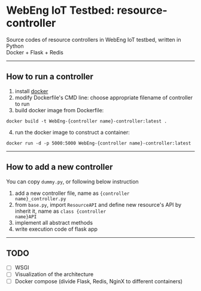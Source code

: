 # WebEng IoT Testbed: resource-controller

Source codes of resource controllers in WebEng IoT testbed, written in Python  
Docker + Flask + Redis

---
## How to run a controller

1. install [docker](https://www.docker.com/)
2. modify Dockerfile's CMD line: choose appropriate filename of controller to run
3. build docker image from Dockerfile:
```
docker build -t WebEng-{controller name}-controller:latest .
```

4. run the docker image to construct a container:
```
docker run -d -p 5000:5000 WebEng-{controller name}-controller:latest
```

---
## How to add a new controller
You can copy <code>dummy.py</code>, or following below instruction
1. add a new controller file, name as <code>{controller name}_controller.py</code>
2. from <code>base.py</code>, import <code>ResourceAPI</code> and define new resource's API by inherit it, name as <code>class {controller name}API</code>
3. implement all abstract methods
4. write execution code of flask app

---
## TODO
- [ ] WSGI
- [ ] Visualization of the architecture
- [ ] Docker compose (divide Flask, Redis, NginX to different containers)